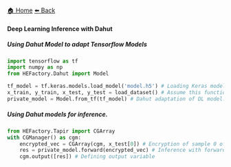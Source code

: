 [:house: Home](/docs/README.md) [:arrow_left: Back](/docs/deep_learning/README.md)

#### Deep Learning Inference with Dahut

##### Using Dahut Model to adapt Tensorflow Models

```python
import tensorflow as tf
import numpy as np
from HEFactory.Dahut import Model

tf_model = tf.keras.models.load_model('model.h5') # Loading Keras model.
x_train, y_train, x_test, y_test = load_dataset() # Assume this function loads the dataset.
private_model = Model.from_tf(tf_model) # Dahut adaptation of DL model.
```

##### Using Dahut models for inference.

```python
from HEFactory.Tapir import CGArray
with CGManager() as cgm:
    encrypted_vec = CGArray(cgm, x_test[0]) # Encryption of sample 0 of test dataset
    res = private_model.forward(encrypted_vec) # Inference with forward.
    cgm.output([res]) # Defining output variable
```

